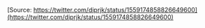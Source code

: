 [Source: https://twitter.com/diprjk/status/1559174858826649600](https://twitter.com/diprjk/status/1559174858826649600)
